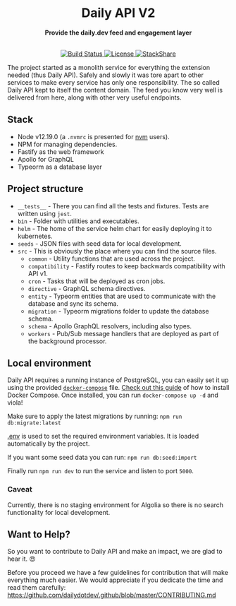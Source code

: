 <div align="center">
  <h1>Daily API V2</h1>
  <strong>Provide the daily.dev feed and engagement layer</strong>
</div>
<br>
<p align="center">
  <a href="https://circleci.com/gh/dailydotdev/daily-api">
    <img src="https://img.shields.io/circleci/build/github/dailydotdev/daily-api/master.svg" alt="Build Status">
  </a>
  <a href="https://github.com/dailydotdev/daily-api/blob/master/LICENSE">
    <img src="https://img.shields.io/github/license/dailydotdev/daily-api.svg" alt="License">
  </a>
  <a href="https://stackshare.io/daily/daily">
    <img src="http://img.shields.io/badge/tech-stack-0690fa.svg?style=flat" alt="StackShare">
  </a>
</p>

The project started as a monolith service for everything the extension needed (thus Daily API).
Safely and slowly it was tore apart to other services to make every service has only one responsibility.
The so called Daily API kept to itself the content domain. The feed you know very well is delivered from here,
along with other very useful endpoints.

## Stack

* Node v12.19.0 (a `.nvmrc` is presented for [nvm](https://github.com/nvm-sh/nvm) users).
* NPM for managing dependencies.
* Fastify as the web framework
* Apollo for GraphQL
* Typeorm as a database layer

## Project structure

* `__tests__` - There you can find all the tests and fixtures. Tests are written using `jest`.
* `bin` - Folder with utilities and executables.
* `helm` - The home of the service helm chart for easily deploying it to kubernetes.
* `seeds` - JSON files with seed data for local development.
* `src` - This is obviously the place where you can find the source files.
  * `common` - Utility functions that are used across the project.
  * `compatibility` - Fastify routes to keep backwards compatibility with API v1.
  * `cron` - Tasks that will be deployed as cron jobs.
  * `directive` - GraphQL schema directives.
  * `entity` - Typeorm entities that are used to communicate with the database and sync its schema.
  * `migration` - Typeorm migrations folder to update the database schema.
  * `schema` - Apollo GraphQL resolvers, including also types.
  * `workers` - Pub/Sub message handlers that are deployed as part of the background processor. 

## Local environment

Daily API requires a running instance of PostgreSQL, you can easily set it up using the provided [`docker-compose`](docker-compose.yml) file.
[Check out this guide](https://docs.docker.com/compose/install/) of how to install Docker Compose. Once installed, you can run `docker-compose up -d` and viola!

Make sure to apply the latest migrations by running:
`npm run db:migrate:latest`

[.env](.env) is used to set the required environment variables. It is loaded automatically by the project.

If you want some seed data you can run:
`npm run db:seed:import`

Finally run `npm run dev` to run the service and listen to port `5000`.

### Caveat

Currently, there is no staging environment for Algolia so there is no search functionality for local development.


## Want to Help?

So you want to contribute to Daily API and make an impact, we are glad to hear it. :heart_eyes:

Before you proceed we have a few guidelines for contribution that will make everything much easier.
We would appreciate if you dedicate the time and read them carefully:
https://github.com/dailydotdev/.github/blob/master/CONTRIBUTING.md
